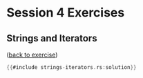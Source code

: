# Session 4 Exercises

## Strings and Iterators

([back to exercise](strings-iterators.md))

```rust
{{#include strings-iterators.rs:solution}}
```
